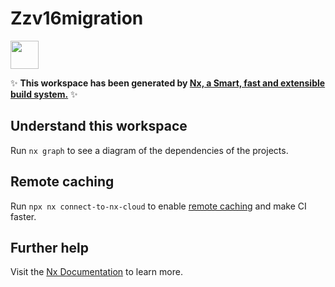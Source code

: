 # Zzv16migration

<a alt="Nx logo" href="https://nx.dev" target="_blank" rel="noreferrer"><img src="https://raw.githubusercontent.com/nrwl/nx/master/images/nx-logo.png" width="45"></a>

✨ **This workspace has been generated by [Nx, a Smart, fast and extensible build system.](https://nx.dev)** ✨

## Understand this workspace

Run `nx graph` to see a diagram of the dependencies of the projects.

## Remote caching

Run `npx nx connect-to-nx-cloud` to enable [remote caching](https://nx.app) and make CI faster.

## Further help

Visit the [Nx Documentation](https://nx.dev) to learn more.
